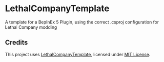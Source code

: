 # LethalCompanyTemplate

A template for a BepInEx 5 Plugin, using the correct .csproj configuration for Lethal Company modding

## Credits

This project uses [LethalCompanyTemplate](https://github.com/LethalCompany/LethalCompanyTemplate), licensed under [MIT License](https://github.com/LethalCompany/LethalCompanyTemplate/blob/main/LICENSE).
